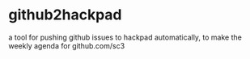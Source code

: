github2hackpad
==============

a tool for pushing github issues to hackpad automatically, to make the weekly agenda for github.com/sc3
